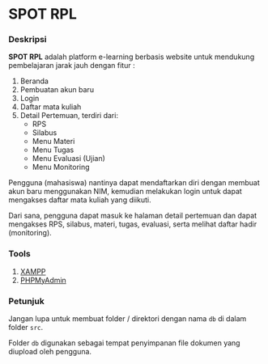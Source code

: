 # SPOT RPL

### Deskripsi
**SPOT RPL** adalah platform e-learning berbasis website untuk mendukung pembelajaran jarak jauh dengan fitur :
1. Beranda
2. Pembuatan akun baru
3. Login
4. Daftar mata kuliah
5. Detail Pertemuan, terdiri dari:
    - RPS
    - Silabus
    - Menu Materi
    - Menu Tugas
    - Menu Evaluasi (Ujian)
    - Menu Monitoring

Pengguna (mahasiswa) nantinya dapat mendaftarkan diri dengan membuat akun baru menggunakan NIM, kemudian melakukan login untuk dapat mengakses daftar mata kuliah yang diikuti.

Dari sana, pengguna dapat masuk ke halaman detail pertemuan dan dapat mengakses RPS, silabus, materi, tugas, evaluasi, serta melihat daftar hadir (monitoring).

### Tools
1. [XAMPP](https://www.apachefriends.org/download.html)
2. [PHPMyAdmin](https://www.phpmyadmin.net/)

### Petunjuk
Jangan lupa untuk membuat folder / direktori dengan nama `db` di dalam folder `src`.

Folder `db` digunakan sebagai tempat penyimpanan file dokumen yang diupload oleh pengguna.
